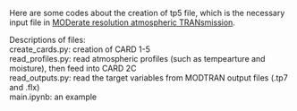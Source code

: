Here are some codes about the creation of tp5 file, which is the necessary input file in [MODerate resolution atmospheric TRANsmission](http://modtran.spectral.com/).

Descriptions of files:  
create_cards.py: creation of CARD 1-5  
read_profiles.py: read atmospheric profiles (such as tempearture and moisture), then feed into CARD 2C  
read_outputs.py: read the target variables from MODTRAN output files (.tp7 and .flx)  
main.ipynb: an example  
